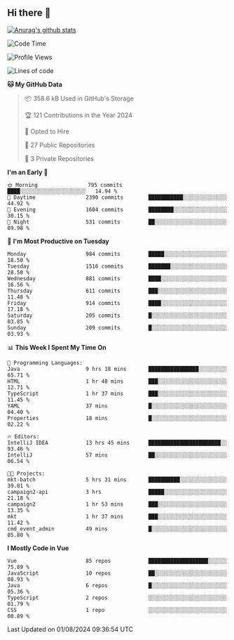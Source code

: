 ## Hi there 👋

[![Anurag's github stats](https://github-readme-stats.vercel.app/api?username=Songwonseok)](https://github.com/anuraghazra/github-readme-stats)



<!--START_SECTION:waka-->
![Code Time](http://img.shields.io/badge/Code%20Time-2%2C961%20hrs%2029%20mins-blue)

![Profile Views](http://img.shields.io/badge/Profile%20Views-0-blue)

![Lines of code](https://img.shields.io/badge/From%20Hello%20World%20I%27ve%20Written-34.8%20million%20lines%20of%20code-blue)

**🐱 My GitHub Data** 

> 📦 358.6 kB Used in GitHub's Storage 
 > 
> 🏆 121 Contributions in the Year 2024
 > 
> 💼 Opted to Hire
 > 
> 📜 27 Public Repositories 
 > 
> 🔑 3 Private Repositories 
 > 
**I'm an Early 🐤** 

```text
🌞 Morning                795 commits         ████░░░░░░░░░░░░░░░░░░░░░   14.94 % 
🌆 Daytime                2390 commits        ███████████░░░░░░░░░░░░░░   44.92 % 
🌃 Evening                1604 commits        ████████░░░░░░░░░░░░░░░░░   30.15 % 
🌙 Night                  531 commits         ██░░░░░░░░░░░░░░░░░░░░░░░   09.98 % 
```
📅 **I'm Most Productive on Tuesday** 

```text
Monday                   984 commits         █████░░░░░░░░░░░░░░░░░░░░   18.50 % 
Tuesday                  1516 commits        ███████░░░░░░░░░░░░░░░░░░   28.50 % 
Wednesday                881 commits         ████░░░░░░░░░░░░░░░░░░░░░   16.56 % 
Thursday                 611 commits         ███░░░░░░░░░░░░░░░░░░░░░░   11.48 % 
Friday                   914 commits         ████░░░░░░░░░░░░░░░░░░░░░   17.18 % 
Saturday                 205 commits         █░░░░░░░░░░░░░░░░░░░░░░░░   03.85 % 
Sunday                   209 commits         █░░░░░░░░░░░░░░░░░░░░░░░░   03.93 % 
```


📊 **This Week I Spent My Time On** 

```text
💬 Programming Languages: 
Java                     9 hrs 18 mins       ████████████████░░░░░░░░░   65.71 % 
HTML                     1 hr 48 mins        ███░░░░░░░░░░░░░░░░░░░░░░   12.71 % 
TypeScript               1 hr 37 mins        ███░░░░░░░░░░░░░░░░░░░░░░   11.45 % 
YAML                     37 mins             █░░░░░░░░░░░░░░░░░░░░░░░░   04.40 % 
Properties               18 mins             █░░░░░░░░░░░░░░░░░░░░░░░░   02.22 % 

🔥 Editors: 
IntelliJ IDEA            13 hrs 45 mins      ███████████████████████░░   93.46 % 
IntelliJ                 57 mins             ██░░░░░░░░░░░░░░░░░░░░░░░   06.54 % 

🐱‍💻 Projects: 
mkt-batch                5 hrs 31 mins       ██████████░░░░░░░░░░░░░░░   39.01 % 
campaign2-api            3 hrs               █████░░░░░░░░░░░░░░░░░░░░   21.18 % 
campaign2                1 hr 53 mins        ███░░░░░░░░░░░░░░░░░░░░░░   13.35 % 
mkt                      1 hr 37 mins        ███░░░░░░░░░░░░░░░░░░░░░░   11.42 % 
cmd_event_admin          49 mins             █░░░░░░░░░░░░░░░░░░░░░░░░   05.80 % 
```

**I Mostly Code in Vue** 

```text
Vue                      85 repos            ███████████████████░░░░░░   75.89 % 
JavaScript               10 repos            ██░░░░░░░░░░░░░░░░░░░░░░░   08.93 % 
Java                     6 repos             █░░░░░░░░░░░░░░░░░░░░░░░░   05.36 % 
TypeScript               2 repos             ░░░░░░░░░░░░░░░░░░░░░░░░░   01.79 % 
CSS                      1 repo              ░░░░░░░░░░░░░░░░░░░░░░░░░   00.89 % 
```




 Last Updated on 01/08/2024 09:36:54 UTC
<!--END_SECTION:waka-->
